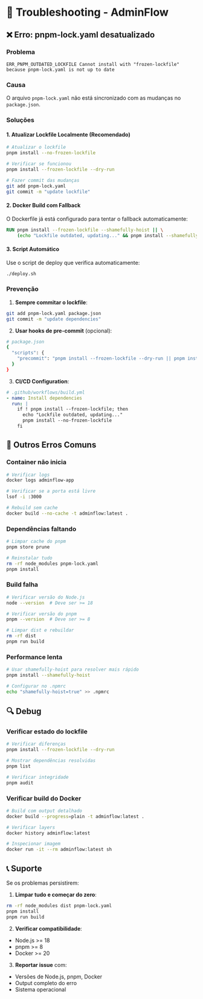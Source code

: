 # 🔧 Troubleshooting - AdminFlow

## ❌ Erro: pnpm-lock.yaml desatualizado

### Problema
```
ERR_PNPM_OUTDATED_LOCKFILE Cannot install with "frozen-lockfile" because pnpm-lock.yaml is not up to date
```

### Causa
O arquivo `pnpm-lock.yaml` não está sincronizado com as mudanças no `package.json`.

### Soluções

#### 1. Atualizar Lockfile Localmente (Recomendado)
```bash
# Atualizar o lockfile
pnpm install --no-frozen-lockfile

# Verificar se funcionou
pnpm install --frozen-lockfile --dry-run

# Fazer commit das mudanças
git add pnpm-lock.yaml
git commit -m "update lockfile"
```

#### 2. Docker Build com Fallback
O Dockerfile já está configurado para tentar o fallback automaticamente:
```dockerfile
RUN pnpm install --frozen-lockfile --shamefully-hoist || \
    (echo "Lockfile outdated, updating..." && pnpm install --shamefully-hoist)
```

#### 3. Script Automático
Use o script de deploy que verifica automaticamente:
```bash
./deploy.sh
```

### Prevenção

1. **Sempre commitar o lockfile**:
```bash
git add pnpm-lock.yaml package.json
git commit -m "update dependencies"
```

2. **Usar hooks de pre-commit** (opcional):
```bash
# package.json
{
  "scripts": {
    "precommit": "pnpm install --frozen-lockfile --dry-run || pnpm install"
  }
}
```

3. **CI/CD Configuration**:
```yaml
# .github/workflows/build.yml
- name: Install dependencies
  run: |
    if ! pnpm install --frozen-lockfile; then
      echo "Lockfile outdated, updating..."
      pnpm install --no-frozen-lockfile
    fi
```

## 🐛 Outros Erros Comuns

### Container não inicia
```bash
# Verificar logs
docker logs adminflow-app

# Verificar se a porta está livre
lsof -i :3000

# Rebuild sem cache
docker build --no-cache -t adminflow:latest .
```

### Dependências faltando
```bash
# Limpar cache do pnpm
pnpm store prune

# Reinstalar tudo
rm -rf node_modules pnpm-lock.yaml
pnpm install
```

### Build falha
```bash
# Verificar versão do Node.js
node --version  # Deve ser >= 18

# Verificar versão do pnpm
pnpm --version  # Deve ser >= 8

# Limpar dist e rebuildar
rm -rf dist
pnpm run build
```

### Performance lenta
```bash
# Usar shamefully-hoist para resolver mais rápido
pnpm install --shamefully-hoist

# Configurar no .npmrc
echo "shamefully-hoist=true" >> .npmrc
```

## 🔍 Debug

### Verificar estado do lockfile
```bash
# Verificar diferenças
pnpm install --frozen-lockfile --dry-run

# Mostrar dependências resolvidas
pnpm list

# Verificar integridade
pnpm audit
```

### Verificar build do Docker
```bash
# Build com output detalhado
docker build --progress=plain -t adminflow:latest .

# Verificar layers
docker history adminflow:latest

# Inspecionar imagem
docker run -it --rm adminflow:latest sh
```

## 📞 Suporte

Se os problemas persistirem:

1. **Limpar tudo e começar do zero**:
```bash
rm -rf node_modules dist pnpm-lock.yaml
pnpm install
pnpm run build
```

2. **Verificar compatibilidade**:
- Node.js >= 18
- pnpm >= 8  
- Docker >= 20

3. **Reportar issue** com:
- Versões de Node.js, pnpm, Docker
- Output completo do erro
- Sistema operacional
